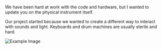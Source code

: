 We have been hard at work with the code and hardware, but I wanted to update you on the physical instrument itself.

Our project started because we wanted to create a different way to interact with sounds and light. Keyboards and drum machines are usually sterile and hard.

![Example Image](https://picasaweb.google.com/lh/photo/EW2UF4scskMJ7lY0N49WpdMTjNZETYmyPJy0liipFm0?feat=directlink "Drawing!")

